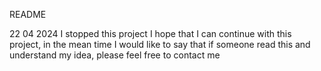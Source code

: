 README

22 04 2024 I stopped this project
I hope that I can continue with this project, in the mean time I would like to say that if someone read this and understand my idea, please feel free to contact me 
